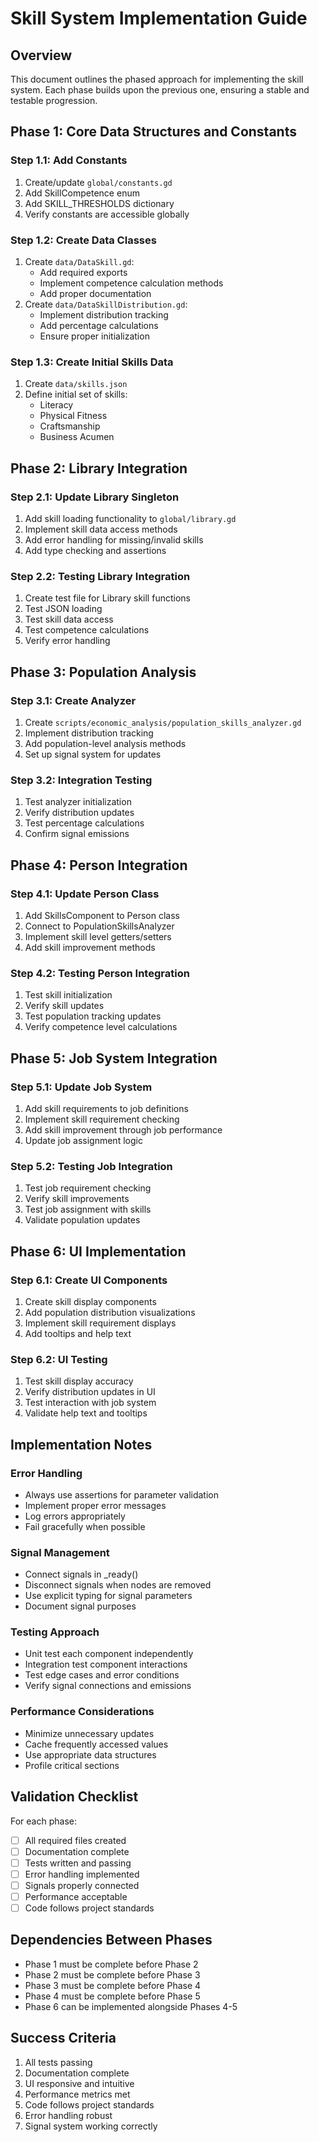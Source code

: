 # Skill System Implementation Guide

## Overview
This document outlines the phased approach for implementing the skill system. Each phase builds upon the previous one, ensuring a stable and testable progression.

## Phase 1: Core Data Structures and Constants

### Step 1.1: Add Constants
1. Create/update `global/constants.gd`
2. Add SkillCompetence enum
3. Add SKILL_THRESHOLDS dictionary
4. Verify constants are accessible globally

### Step 1.2: Create Data Classes
1. Create `data/DataSkill.gd`:
   - Add required exports
   - Implement competence calculation methods
   - Add proper documentation
2. Create `data/DataSkillDistribution.gd`:
   - Implement distribution tracking
   - Add percentage calculations
   - Ensure proper initialization

### Step 1.3: Create Initial Skills Data
1. Create `data/skills.json`
2. Define initial set of skills:
   - Literacy
   - Physical Fitness
   - Craftsmanship
   - Business Acumen

## Phase 2: Library Integration

### Step 2.1: Update Library Singleton
1. Add skill loading functionality to `global/library.gd`
2. Implement skill data access methods
3. Add error handling for missing/invalid skills
4. Add type checking and assertions

### Step 2.2: Testing Library Integration
1. Create test file for Library skill functions
2. Test JSON loading
3. Test skill data access
4. Test competence calculations
5. Verify error handling

## Phase 3: Population Analysis

### Step 3.1: Create Analyzer
1. Create `scripts/economic_analysis/population_skills_analyzer.gd`
2. Implement distribution tracking
3. Add population-level analysis methods
4. Set up signal system for updates

### Step 3.2: Integration Testing
1. Test analyzer initialization
2. Verify distribution updates
3. Test percentage calculations
4. Confirm signal emissions

## Phase 4: Person Integration

### Step 4.1: Update Person Class
1. Add SkillsComponent to Person class
2. Connect to PopulationSkillsAnalyzer
3. Implement skill level getters/setters
4. Add skill improvement methods

### Step 4.2: Testing Person Integration
1. Test skill initialization
2. Verify skill updates
3. Test population tracking updates
4. Verify competence level calculations

## Phase 5: Job System Integration

### Step 5.1: Update Job System
1. Add skill requirements to job definitions
2. Implement skill requirement checking
3. Add skill improvement through job performance
4. Update job assignment logic

### Step 5.2: Testing Job Integration
1. Test job requirement checking
2. Verify skill improvements
3. Test job assignment with skills
4. Validate population updates

## Phase 6: UI Implementation

### Step 6.1: Create UI Components
1. Create skill display components
2. Add population distribution visualizations
3. Implement skill requirement displays
4. Add tooltips and help text

### Step 6.2: UI Testing
1. Test skill display accuracy
2. Verify distribution updates in UI
3. Test interaction with job system
4. Validate help text and tooltips

## Implementation Notes

### Error Handling
- Always use assertions for parameter validation
- Implement proper error messages
- Log errors appropriately
- Fail gracefully when possible

### Signal Management
- Connect signals in _ready()
- Disconnect signals when nodes are removed
- Use explicit typing for signal parameters
- Document signal purposes

### Testing Approach
- Unit test each component independently
- Integration test component interactions
- Test edge cases and error conditions
- Verify signal connections and emissions

### Performance Considerations
- Minimize unnecessary updates
- Cache frequently accessed values
- Use appropriate data structures
- Profile critical sections

## Validation Checklist

For each phase:
- [ ] All required files created
- [ ] Documentation complete
- [ ] Tests written and passing
- [ ] Error handling implemented
- [ ] Signals properly connected
- [ ] Performance acceptable
- [ ] Code follows project standards

## Dependencies Between Phases
- Phase 1 must be complete before Phase 2
- Phase 2 must be complete before Phase 3
- Phase 3 must be complete before Phase 4
- Phase 4 must be complete before Phase 5
- Phase 6 can be implemented alongside Phases 4-5

## Success Criteria
1. All tests passing
2. Documentation complete
3. UI responsive and intuitive
4. Performance metrics met
5. Code follows project standards
6. Error handling robust
7. Signal system working correctly 
